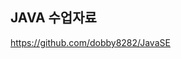 ## JAVA 수업자료

https://github.com/dobby8282/JavaSE

<!-- eclipse 231003만료 토큰 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  -->
